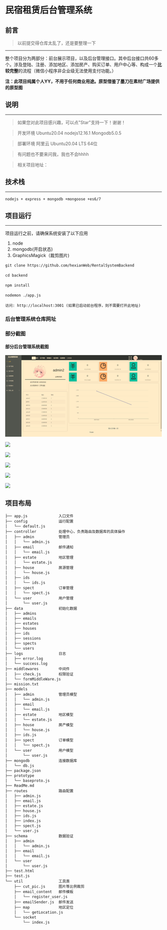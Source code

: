 # 民宿租赁后台管理系统

## 前言
> 以前提交得仓库太乱了，还是要整理一下
--------------



整个项目分为两部分：前台展示项目，以及后台管理接口。其中后台接口共60多个。涉及登陆、注册、添加地区、添加房产、购买订单、用户中心等、构成一个**比较完整**的流程（微信小程序非企业级无法使用支付功能。）

**注：此项目纯属个人YY，不用于任何商业用途。原型借鉴了墨刀在素材广场提供的原型图**

## 说明

----



> 如果您对此项目感兴趣，可以点"Star"支持一下！谢谢！

> 开发环境 Ubuntu20.04 nodejs12.16.1  Mongodb5.0.5

> 部署环境 阿里云 Ubuntu20.04 LTS 64位

> 有问题也不要来问我，我也不会hhhh

> 相关项目地址： 

## 技术栈

---------------

```bash
nodejs + express + mongodb +mongoose +es6/7 
```

## 项目运行

----

项目运行之前，请确保系统安装了以下应用

1. node
2. mongodb(开启状态)
3. GraphicsMagick（裁剪图片)





```
git clone https://github.com/hexianWeb/RentalSystemBackend

cd backend

npm install 

nodemon ./app.js

访问: http://localhost:3001 (如果已启动前台程序，则不需要打开此地址)
```



### 后台管理系统仓库网址

### 部分截图

#### 部分后台管理系统截图

![](./backend/ReadImg/ByHexian_2022-10-06_11-40.png)

![](ReadImg/ByHexian_2022-10-06_11-46.png)

![](ReadImg/ByHexian_2022-10-06_12-07.png)

![](ReadImg/ByHexian_2022-10-06_12-12_1.png)

![](ReadImg/ByHexian_2022-10-06_12-12.png)

![](ReadImg/ByHexian_2022-10-06_12-57.png)

## 项目布局

```
├── app.js				入口文件
├── config				运行配置
│   └── default.js		
├── controller			处理中心，负责路由及数据库的具体操作
│   ├── admin			管理员
│   │   └── admin.js
│   ├── email			邮件通知
│   │   └── email.js
│   ├── estate			地区管理
│   │   └── estate.js
│   ├── house			房源管理
│   │   └── house.js
│   ├── ids
│   │   └── ids.js
│   ├── spect			订单管理
│   │   └── spect.js
│   └── user			用户管理
│       └── user.js
├── data				初始化数据
│   ├── admins
│   ├── emails
│   ├── estates
│   ├── houses
│   ├── ids
│   ├── sessions
│   ├── spects
│   └── users
├── logs				日志
│   ├── error.log
│   └── success.log
├── middlewares			中间件	
│   ├── check.js		权限验证
│   └── formMiddleWare.js
├── mission.txt
├── models
│   ├── admin			管理员模型
│   │   └── admin.js
│   ├── email			
│   │   └── email.js
│   ├── estate			地区模型
│   │   └── estate.js
│   ├── house			房产模型
│   │   └── house.js
│   ├── ids.js
│   ├── spect			订单模型
│   │   └── spect.js
│   └── user			用户模型
│       └── user.js
├── mongodb				连接数据库
│   └── db.js
├── package.json
├── prototype
│   └── baseproto.js
├── ReadMe.md
├── routes				路由配置
│   ├── admin.js
│   ├── email.js
│   ├── estate.js
│   ├── house.js
│   ├── ids.js
│   ├── index.js
│   ├── spect.js
│   └── user.js
├── schema				数据验证
│   ├── admin
│   │   └── admin.js
│   ├── email
│   │   └── email.js
│   └── user
│       └── user.js
├── test.html
├── test.js
└── util				工具类
    ├── cut_pic.js		图片等比例裁剪
    ├── email_content	邮件模板
    │   └── register_user.js
    ├── emailSender.js	邮件发送
    ├── map				地区定位
    │   └── getLocation.js
    └── socket			
        └── index.js
```

